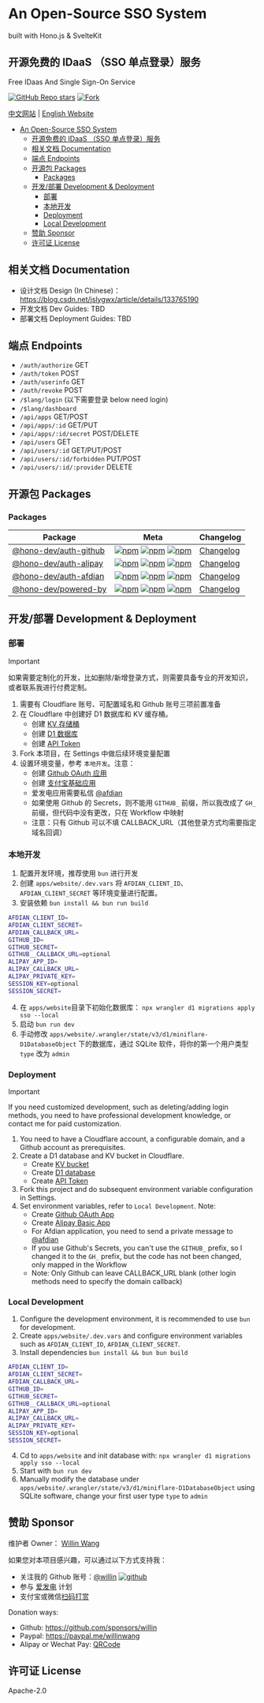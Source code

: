 # An Open-Source SSO System

built with Hono.js & SvelteKit

## 开源免费的 IDaaS （SSO 单点登录）服务

Free IDaas And Single Sign-On Service

[![GitHub Repo stars](https://img.shields.io/github/stars/willin/sso?style=social)](https://github.com/willin/sso) [![Fork](https://img.shields.io/github/contributors/willin/sso)](https://github.com/willin/sso/fork)

[中文网站](https://sso.willin.wang) | [English Website](https://sso.willin.wang/en)

<!-- START doctoc generated TOC please keep comment here to allow auto update -->
<!-- DON'T EDIT THIS SECTION, INSTEAD RE-RUN doctoc TO UPDATE -->

- [An Open-Source SSO System](#an-open-source-sso-system)
  - [开源免费的 IDaaS （SSO 单点登录）服务](#开源免费的-idaas-sso-单点登录服务)
  - [相关文档 Documentation](#相关文档-documentation)
  - [端点 Endpoints](#端点-endpoints)
  - [开源包 Packages](#开源包-packages)
    - [Packages](#packages)
  - [开发/部署 Development \& Deployment](#开发部署-development--deployment)
    - [部署](#部署)
    - [本地开发](#本地开发)
    - [Deployment](#deployment)
    - [Local Development](#local-development)
  - [赞助 Sponsor](#赞助-sponsor)
  - [许可证 License](#许可证-license)

<!-- END doctoc generated TOC please keep comment here to allow auto update -->

## 相关文档 Documentation

- 设计文档 Design (In Chinese)： <https://blog.csdn.net/jslygwx/article/details/133765190>
- 开发文档 Dev Guides: TBD
- 部署文档 Deployment Guides: TBD

## 端点 Endpoints

- `/auth/authorize` GET
- `/auth/token` POST
- `/auth/userinfo` GET
- `/auth/revoke` POST
- `/$lang/login` (以下需要登录 below need login)
- `/$lang/dashboard`
- `/api/apps` GET/POST
- `/api/apps/:id` GET/PUT
- `/api/apps/:id/secret` POST/DELETE
- `/api/users` GET
- `/api/users/:id` GET/PUT/POST
- `/api/users/:id/forbidden` PUT/POST
- `/api/users/:id/:provider` DELETE

## 开源包 Packages

### Packages

| Package                                             | Meta                                                                                                                                                                                                                                                                                                                                                                                                                             | Changelog                                           |
| --------------------------------------------------- | -------------------------------------------------------------------------------------------------------------------------------------------------------------------------------------------------------------------------------------------------------------------------------------------------------------------------------------------------------------------------------------------------------------------------------- | --------------------------------------------------- |
| [@hono-dev/auth-github](packages/hono-auth-github/) | [![npm](https://img.shields.io/npm/v/@hono-dev/auth-github?style=flat-square&logo=npm)](https://npmjs.org/package/@hono-dev/auth-github) [![npm](https://img.shields.io/npm/dm/@hono-dev/auth-github?style=flat-square&label=down)](https://npmjs.org/package/@hono-dev/auth-github) [![npm](https://img.shields.io/npm/dt/@hono-dev/auth-github?style=flat-square&label=down)](https://npmjs.org/package/@hono-dev/auth-github) | [Changelog](packages/hono-auth-github/CHANGELOG.md) |
| [@hono-dev/auth-alipay](packages/hono-auth-alipay/) | [![npm](https://img.shields.io/npm/v/@hono-dev/auth-alipay?style=flat-square&logo=npm)](https://npmjs.org/package/@hono-dev/auth-alipay) [![npm](https://img.shields.io/npm/dm/@hono-dev/auth-alipay?style=flat-square&label=down)](https://npmjs.org/package/@hono-dev/auth-alipay) [![npm](https://img.shields.io/npm/dt/@hono-dev/auth-alipay?style=flat-square&label=down)](https://npmjs.org/package/@hono-dev/auth-alipay) | [Changelog](packages/hono-auth-alipay/CHANGELOG.md) |
| [@hono-dev/auth-afdian](packages/hono-auth-afdian/) | [![npm](https://img.shields.io/npm/v/@hono-dev/auth-afdian?style=flat-square&logo=npm)](https://npmjs.org/package/@hono-dev/auth-afdian) [![npm](https://img.shields.io/npm/dm/@hono-dev/auth-afdian?style=flat-square&label=down)](https://npmjs.org/package/@hono-dev/auth-afdian) [![npm](https://img.shields.io/npm/dt/@hono-dev/auth-afdian?style=flat-square&label=down)](https://npmjs.org/package/@hono-dev/auth-afdian) | [Changelog](packages/hono-auth-afdian/CHANGELOG.md) |
| [@hono-dev/powered-by](packages/hono-powered-by/)   | [![npm](https://img.shields.io/npm/v/@hono-dev/powered-by?style=flat-square&logo=npm)](https://npmjs.org/package/@hono-dev/powered-by) [![npm](https://img.shields.io/npm/dm/@hono-dev/powered-by?style=flat-square&label=down)](https://npmjs.org/package/@hono-dev/powered-by) [![npm](https://img.shields.io/npm/dt/@hono-dev/powered-by?style=flat-square&label=down)](https://npmjs.org/package/@hono-dev/powered-by)       | [Changelog](packages/hono-powered-by/CHANGELOG.md)  |

## 开发/部署 Development & Deployment

### 部署

> [!IMPORTANT]
> 如果需要定制化的开发，比如删除/新增登录方式，则需要具备专业的开发知识，或者联系我进行付费定制。

1. 需要有 Cloudflare 账号、可配置域名和 Github 账号三项前置准备
2. 在 Cloudflare 中创建好 D1 数据库和 KV 缓存桶。
   - 创建 [KV 存储桶](https://dash.cloudflare.com/?to=/:account/workers/kv/namespaces)
   - 创建 [D1 数据库](https://dash.cloudflare.com/?to=/:account/workers/d1)
   - 创建 [API Token](https://dash.cloudflare.com/profile/api-tokens)
3. Fork 本项目，在 Settings 中做后续环境变量配置
4. 设置环境变量，参考 `本地开发`。注意：
   - 创建 [Github OAuth 应用](https://github.com/settings/developers)
   - 创建 [支付宝基础应用](https://open.alipay.com/develop/manage)
   - 爱发电应用需要私信 [@afdian](https://afdian.net/a/afdian)
   - 如果使用 Github 的 Secrets，则不能用 `GITHUB_` 前缀，所以我改成了 `GH_` 前缀，但代码中没有更改，只在 Workflow 中映射
   - 注意：只有 Github 可以不填 CALLBACK_URL（其他登录方式均需要指定域名回调）

### 本地开发

1. 配置开发环境，推荐使用 `bun` 进行开发
2. 创建 `apps/website/.dev.vars` 将 `AFDIAN_CLIENT_ID`、`AFDIAN_CLIENT_SECRET` 等环境变量进行配置。
3. 安装依赖 `bun install && bun run build`

```bash
AFDIAN_CLIENT_ID=
AFDIAN_CLIENT_SECRET=
AFDIAN_CALLBACK_URL=
GITHUB_ID=
GITHUB_SECRET=
GITHUB__CALLBACK_URL=optional
ALIPAY_APP_ID=
ALIPAY_CALLBACK_URL=
ALIPAY_PRIVATE_KEY=
SESSION_KEY=optional
SESSION_SECRET=
```

4. 在 `apps/website`目录下初始化数据库： `npx wrangler d1 migrations apply sso --local`
5. 启动 `bun run dev`
6. 手动修改 `apps/website/.wrangler/state/v3/d1/miniflare-D1DatabaseObject` 下的数据库，通过 SQLite 软件，将你的第一个用户类型 `type` 改为 `admin`

### Deployment

> [!IMPORTANT]
> If you need customized development, such as deleting/adding login methods, you need to have professional development knowledge, or contact me for paid customization.

1. You need to have a Cloudflare account, a configurable domain, and a Github account as prerequisites.
2. Create a D1 database and KV bucket in Cloudflare.
   - Create [KV bucket](https://dash.cloudflare.com/?to=/:account/workers/kv/namespaces)
   - Create [D1 database](https://dash.cloudflare.com/?to=/:account/workers/d1)
   - Create [API Token](https://dash.cloudflare.com/profile/api-tokens)
3. Fork this project and do subsequent environment variable configuration in Settings.
4. Set environment variables, refer to `Local Development`. Note:
   - Create [Github OAuth App](https://github.com/settings/developers)
   - Create [Alipay Basic App](https://open.alipay.com/develop/manage)
   - For Afdian application, you need to send a private message to [@afdian](https://afdian.net/a/afdian)
   - If you use Github's Secrets, you can't use the `GITHUB_` prefix, so I changed it to the `GH_` prefix, but the code has not been changed, only mapped in the Workflow
   - Note: Only Github can leave CALLBACK_URL blank (other login methods need to specify the domain callback)

### Local Development

1. Configure the development environment, it is recommended to use `bun` for development.
2. Create `apps/website/.dev.vars` and configure environment variables such as `AFDIAN_CLIENT_ID`, `AFDIAN_CLIENT_SECRET`.
3. Install dependencies `bun install && bun bun build`

```bash
AFDIAN_CLIENT_ID=
AFDIAN_CLIENT_SECRET=
AFDIAN_CALLBACK_URL=
GITHUB_ID=
GITHUB_SECRET=
GITHUB__CALLBACK_URL=optional
ALIPAY_APP_ID=
ALIPAY_CALLBACK_URL=
ALIPAY_PRIVATE_KEY=
SESSION_KEY=optional
SESSION_SECRET=
```

4. Cd to `apps/website` and init database with: `npx wrangler d1 migrations apply sso --local`
5. Start with `bun run dev`
6. Manually modify the database under `apps/website/.wrangler/state/v3/d1/miniflare-D1DatabaseObject` using SQLite software, change your first user type `type` to `admin`

## 赞助 Sponsor

维护者 Owner： [Willin Wang](https://willin.wang)

如果您对本项目感兴趣，可以通过以下方式支持我：

- 关注我的 Github 账号：[@willin](https://github.com/willin) [![github](https://img.shields.io/github/followers/willin.svg?style=social&label=Followers)](https://github.com/willin)
- 参与 [爱发电](https://afdian.net/@willin) 计划
- 支付宝或微信[扫码打赏](https://user-images.githubusercontent.com/1890238/89126156-0f3eeb80-d516-11ea-9046-5a3a5d59b86b.png)

Donation ways:

- Github: <https://github.com/sponsors/willin>
- Paypal: <https://paypal.me/willinwang>
- Alipay or Wechat Pay: [QRCode](https://user-images.githubusercontent.com/1890238/89126156-0f3eeb80-d516-11ea-9046-5a3a5d59b86b.png)

## 许可证 License

Apache-2.0
